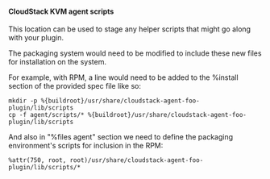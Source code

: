 #### CloudStack KVM agent scripts

This location can be used to stage any helper scripts that might go along with your plugin.

The packaging system would need to be modified to include these new files for installation on the system.

For example, with RPM, a line would need to be added to the %install section of the provided spec file like so:

```
mkdir -p %{buildroot}/usr/share/cloudstack-agent-foo-plugin/lib/scripts
cp -f agent/scripts/* %{buildroot}/usr/share/cloudstack-agent-foo-plugin/lib/scripts
```

And also in "%files agent" section we need to define the packaging environment's scripts for inclusion in the RPM:

```
%attr(750, root, root)/usr/share/cloudstack-agent-foo-plugin/lib/scripts/*
```
